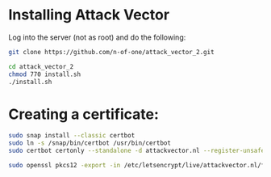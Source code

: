 # Installing Attack Vector

Log into the server (not as root) and do the following:

```bash
git clone https://github.com/n-of-one/attack_vector_2.git

cd attack_vector_2
chmod 770 install.sh
./install.sh
```


# Creating a certificate:

```bash
sudo snap install --classic certbot
sudo ln -s /snap/bin/certbot /usr/bin/certbot
sudo certbot certonly --standalone -d attackvector.nl --register-unsafely-without-email

sudo openssl pkcs12 -export -in /etc/letsencrypt/live/attackvector.nl/fullchain.pem -inkey /etc/letsencrypt/live/attackvector.nl/privkey.pem -out ~ubuntu/keystore.p12  -name tomcat -CAfile /etc/letsencrypt/live/attackvector.nl/chain.pem -caname root
```
